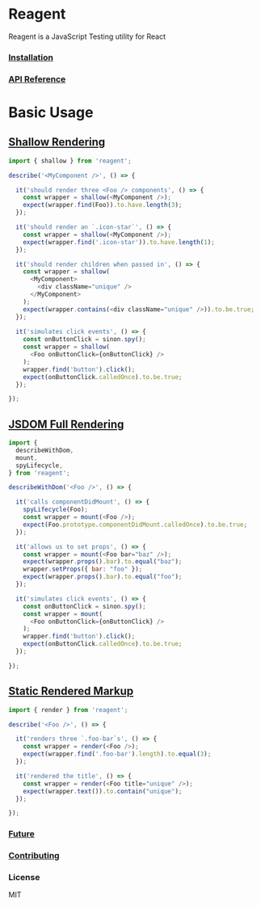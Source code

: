 Reagent
======

Reagent is a JavaScript Testing utility for React

### [Installation](/docs/installation/README.md)

### [API Reference](/docs/api/README.md)

Basic Usage
===========

## [Shallow Rendering](/docs/api/shallow.md)

```javascript
import { shallow } from 'reagent';

describe('<MyComponent />', () => {

  it('should render three <Foo /> components', () => {
    const wrapper = shallow(<MyComponent />);
    expect(wrapper.find(Foo)).to.have.length(3);
  });

  it('should render an `.icon-star`', () => {
    const wrapper = shallow(<MyComponent />);
    expect(wrapper.find('.icon-star')).to.have.length(1);
  });

  it('should render children when passed in', () => {
    const wrapper = shallow(
      <MyComponent>
        <div className="unique" />
      </MyComponent>
    );
    expect(wrapper.contains(<div className="unique" />)).to.be.true;
  });
  
  it('simulates click events', () => {
    const onButtonClick = sinon.spy();
    const wrapper = shallow(
      <Foo onButtonClick={onButtonClick} />
    );
    wrapper.find('button').click();
    expect(onButtonClick.calledOnce).to.be.true;
  });

});
```

## [JSDOM Full Rendering](/docs/api/mount.md)

```javascript
import {
  describeWithDom,
  mount,
  spyLifecycle,
} from 'reagent';

describeWithDom('<Foo />', () => {

  it('calls componentDidMount', () => {
    spyLifecycle(Foo);
    const wrapper = mount(<Foo />);
    expect(Foo.prototype.componentDidMount.calledOnce).to.be.true;
  });

  it('allows us to set props', () => {
    const wrapper = mount(<Foo bar="baz" />);
    expect(wrapper.props().bar).to.equal("baz");
    wrapper.setProps({ bar: "foo" });
    expect(wrapper.props().bar).to.equal("foo");
  });

  it('simulates click events', () => {
    const onButtonClick = sinon.spy();
    const wrapper = mount(
      <Foo onButtonClick={onButtonClick} />
    );
    wrapper.find('button').click();
    expect(onButtonClick.calledOnce).to.be.true;
  });

});
```


## [Static Rendered Markup](/docs/api/render.md)

```javascript
import { render } from 'reagent';

describe('<Foo />', () => {

  it('renders three `.foo-bar`s', () => {
    const wrapper = render(<Foo />);
    expect(wrapper.find('.foo-bar').length).to.equal(3);
  });

  it('rendered the title', () => {
    const wrapper = render(<Foo title="unique" />);
    expect(wrapper.text()).to.contain("unique");
  });

});
```

### [Future](/docs/future.md)

### [Contributing](/CONTRIBUTING.md)

### License

MIT

